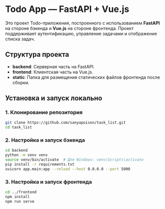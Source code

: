 # Todo App — FastAPI + Vue.js

Это проект Todo-приложения, построенного с использованием **FastAPI** на стороне бэкенда и **Vue.js** на стороне фронтенда. Проект поддерживает аутентификацию, управление задачами и отображение списка задач.

## Структура проекта

- **backend**: Серверная часть на FastAPI.
- **frontend**: Клиентская часть на Vue.js.
- **static**: Папка для размещения статических файлов фронтенда после сборки.

## Установка и запуск локально

### 1. Клонирование репозитория

```bash
git clone https://github.com/sanyapoison/task_list.git
cd task_list
```

### 2. Настройка и запуск бэкенда
```bash
cd backend
python -m venv venv
source venv/bin/activate  # Для Windows: venv\Scripts\activate
pip install -r requirements.txt
uvicorn app.main:app --reload --host 0.0.0.0 --port 5000
```

### 3. Настройка и запуск фронтенда
```bash
cd ../frontend
npm install
npm run serve
```